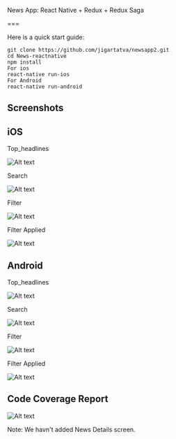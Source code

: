 
News App: React Native + Redux + Redux Saga

===

Here is a quick start guide:

```
git clone https://github.com/jigartatva/newsapp2.git
cd News-reactnative
npm install
For ios 
react-native run-ios
For Android 
react-native run-android
```
## Screenshots

## iOS

Top_headlines

![Alt text](/Screenshots/TopHeadLines-iOS.png?raw=true "Top Headlines")

Search

![Alt text](/Screenshots/Search-iOS.png?raw=true "Top Headlines")

Filter

![Alt text](/Screenshots/SourceFilter-iOS.png?raw=true "Top Headlines")

Filter Applied

![Alt text](/Screenshots/FiltersApplied-iOS.png?raw=true "Top Headlines")

## Android

Top_headlines

![Alt text](/Screenshots/TopHeadLines-Android.png?raw=true "Top Headlines")

Search

![Alt text](/Screenshots/Search-Android.png?raw=true "Top Headlines")

Filter

![Alt text](/Screenshots/SourceFilters-Android.png?raw=true "Top Headlines")

Filter Applied

![Alt text](/Screenshots/FiltersApplied-Android.png?raw=true "Top Headlines")

## Code Coverage Report
![Alt text](/Screenshots/CodeCoverage?raw=true "Top Headlines")

Note: We havn't added News Details screen. 




